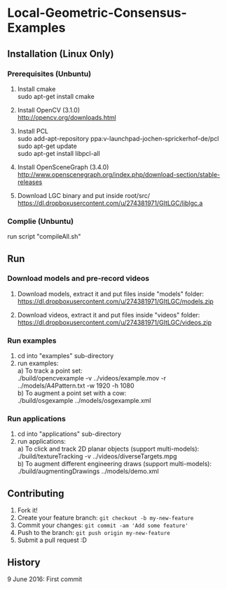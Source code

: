 # Local-Geometric-Consensus-Examples

## Installation (Linux Only)

### Prerequisites (Unbuntu)
1. Install cmake<br />
sudo apt-get install cmake

2. Install OpenCV (3.1.0)<br />
http://opencv.org/downloads.html

3. Install PCL<br />
sudo add-apt-repository ppa:v-launchpad-jochen-sprickerhof-de/pcl<br />
sudo apt-get update<br />
sudo apt-get install libpcl-all<br />

4. Install OpenSceneGraph (3.4.0)<br />
http://www.openscenegraph.org/index.php/download-section/stable-releases

5. Download LGC binary and put inside root/src/<br />
https://dl.dropboxusercontent.com/u/274381971/GItLGC/liblgc.a

### Complie (Unbuntu)
run script "compileAll.sh"

## Run

### Download models and pre-record videos
1. Download models, extract it and put files inside "models" folder:<br />
https://dl.dropboxusercontent.com/u/274381971/GItLGC/models.zip

2. Download videos, extract it and put files inside "videos" folder:<br />
https://dl.dropboxusercontent.com/u/274381971/GItLGC/videos.zip

### Run examples 
1. cd into "examples" sub-directory<br />
2. run examples:<br />
a) To track a point set:<br />
./build/opencvexample -v ../videos/example.mov -r ../models/A4Pattern.txt -w 1920 -h 1080<br />
b) To augment a point set with a cow:<br />
./build/osgexample ../models/osgexample.xml<br />

### Run applications
1. cd into "applications" sub-directory<br />
2. run applications:<br />
a) To click and track 2D planar objects (support multi-models):<br />
./build/textureTracking -v ../videos/diverseTargets.mpg<br />
b) To augment different engineering draws (support multi-models):<br />
./build/augmentingDrawings ../models/demo.xml<br />

## Contributing
1. Fork it!
2. Create your feature branch: `git checkout -b my-new-feature`
3. Commit your changes: `git commit -am 'Add some feature'`
4. Push to the branch: `git push origin my-new-feature`
5. Submit a pull request :D

## History
9 June 2016: First commit
